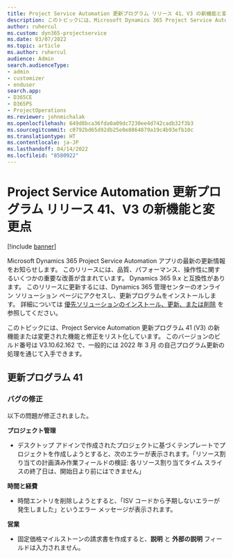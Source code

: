 ```yaml
---
title: Project Service Automation 更新プログラム リリース 41、V3 の新機能と変更点
description: このトピックには、Microsoft Dynamics 365 Project Service Automation 更新プログラム リリース 41 V3 で利用可能な機能と修正がリストされています。
author: ruhercul
ms.custom: dyn365-projectservice
ms.date: 03/07/2022
ms.topic: article
ms.author: ruhercul
audience: Admin
search.audienceType:
- admin
- customizer
- enduser
search.app:
- D365CE
- D365PS
- ProjectOperations
ms.reviewer: johnmichalak
ms.openlocfilehash: 649d8bca36fda0a09dc7230ee4d742cadb32f3b3
ms.sourcegitcommit: c0792bd65d92db25e0e8864879a19c4b93efb10c
ms.translationtype: HT
ms.contentlocale: ja-JP
ms.lasthandoff: 04/14/2022
ms.locfileid: "8580922"
---
```

# <a name="whats-new-or-changed-in-project-service-automation-update-release-41-v3"></a>Project Service Automation 更新プログラム リリース 41、V3 の新機能と変更点

[!include [banner](../includes/psa-now-project-operations.md)]

Microsoft Dynamics 365 Project Service Automation アプリの最新の更新情報をお知らせします。 このリリースには、品質、パフォーマンス、操作性に関するいくつかの重要な改善が含まれています。 Dynamics 365 9.x と互換性があります。 このリリースに更新するには、Dynamics 365 管理センターのオンライン ソリューション ページにアクセスし、更新プログラムをインストールします。 詳細については [優先ソリューションのインストール、更新、または削除](/power-platform/admin/install-remove-preferred-solution) を参照してください。

このトピックには、Project Service Automation 更新プログラム 41 (V3) の新機能または変更された機能と修正をリスト化しています。 このバージョンのビルド番号は V3.10.62.162 で、一般的には 2022 年 3 月 の自己プログラム更新の処理を通じて入手できます。

## <a name="update-release-41"></a>更新プログラム 41

### <a name="bug-fixes"></a>バグの修正

以下の問題が修正されました。

**プロジェクト管理**
- デスクトップ アドインで作成されたプロジェクトに基づくテンプレートでプロジェクトを作成しようとすると、次のエラーが表示されます。「リソース割り当ての計画済み作業フィールドの検証: 各リソース割り当てタイム スライスの終了日は、開始日より前にはできません」

**時間と経費**
- 時間エントリを削除しようとすると、「ISV コードから予期しないエラーが発生しました」というエラー メッセージが表示されます。

**営業**
- 固定価格マイルストーンの請求書を作成すると、**説明** と **外部の説明** フィールドは入力されません。 
